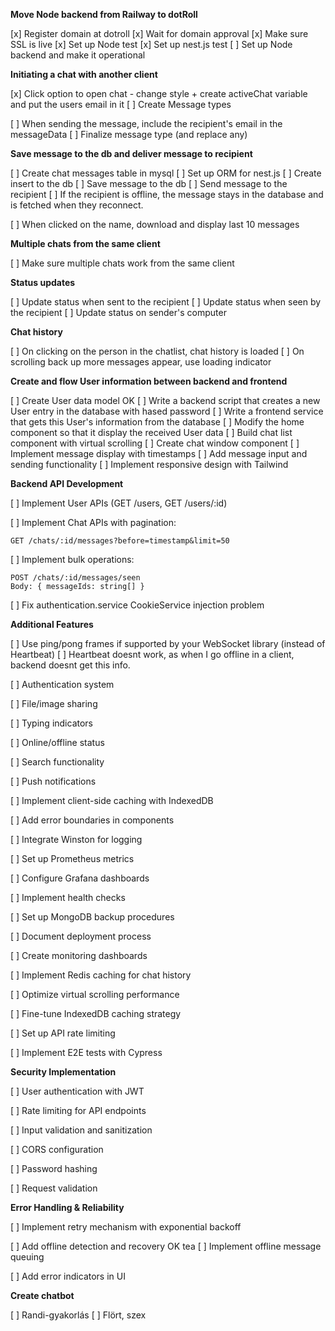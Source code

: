 **Move Node backend from Railway to dotRoll**

[x] Register domain at dotroll
[x] Wait for domain approval
[x] Make sure SSL is live
[x] Set up Node test
[x] Set up nest.js test
[ ] Set up Node backend and make it operational

**Initiating a chat with another client**

[x] Click option to open chat - change style + create activeChat variable and put the users email in it
[ ] Create Message types

[ ] When sending the message, include the recipient's email in the messageData
[ ] Finalize message type (and replace any)

**Save message to the db and deliver message to recipient**

[ ] Create chat messages table in mysql
[ ] Set up ORM for nest.js
[ ] Create insert to the db
[ ] Save message to the db
[ ] Send message to the recipient
[ ] If the recipient is offline, the message stays in the database and is fetched when they reconnect.

[ ] When clicked on the name, download and display last 10 messages

**Multiple chats from the same client**

[ ] Make sure multiple chats work from the same client

**Status updates**

[ ] Update status when sent to the recipient
[ ] Update status when seen by the recipient
[ ] Update status on sender's computer

**Chat history**

[ ] On clicking on the person in the chatlist, chat history is loaded
[ ] On scrolling back up more messages appear, use loading indicator

**Create and flow User information between backend and frontend**

[ ] Create User data model OK
[ ] Write a backend script that creates a new User entry in the database with hased password
[ ] Write a frontend service that gets this User's information from the database
[ ] Modify the home component so that it display the received User data
[ ] Build chat list component with virtual scrolling
[ ] Create chat window component
[ ] Implement message display with timestamps
[ ] Add message input and sending functionality
[ ] Implement responsive design with Tailwind

**Backend API Development**

[ ] Implement User APIs (GET /users, GET /users/:id)

[ ] Implement Chat APIs with pagination:

```
GET /chats/:id/messages?before=timestamp&limit=50
```

[ ] Implement bulk operations:

```
POST /chats/:id/messages/seen
Body: { messageIds: string[] }
```

[ ] Fix authentication.service CookieService injection problem

**Additional Features**

[ ] Use ping/pong frames if supported by your WebSocket library (instead of Heartbeat)
[ ] Heartbeat doesnt work, as when I go offline in a client, backend doesnt get this info.

[ ] Authentication system

[ ] File/image sharing

[ ] Typing indicators

[ ] Online/offline status

[ ] Search functionality

[ ] Push notifications

[ ] Implement client-side caching with IndexedDB

[ ] Add error boundaries in components

[ ] Integrate Winston for logging

[ ] Set up Prometheus metrics

[ ] Configure Grafana dashboards

[ ] Implement health checks

[ ] Set up MongoDB backup procedures

[ ] Document deployment process

[ ] Create monitoring dashboards

[ ] Implement Redis caching for chat history

[ ] Optimize virtual scrolling performance

[ ] Fine-tune IndexedDB caching strategy

[ ] Set up API rate limiting

[ ] Implement E2E tests with Cypress

**Security Implementation**

[ ] User authentication with JWT

[ ] Rate limiting for API endpoints

[ ] Input validation and sanitization

[ ] CORS configuration

[ ] Password hashing

[ ] Request validation

**Error Handling & Reliability**

[ ] Implement retry mechanism with exponential backoff

[ ] Add offline detection and recovery
 OK tea
[ ] Implement offline message queuing

[ ] Add error indicators in UI

**Create chatbot**

[ ] Randi-gyakorlás
[ ] Flört, szex

